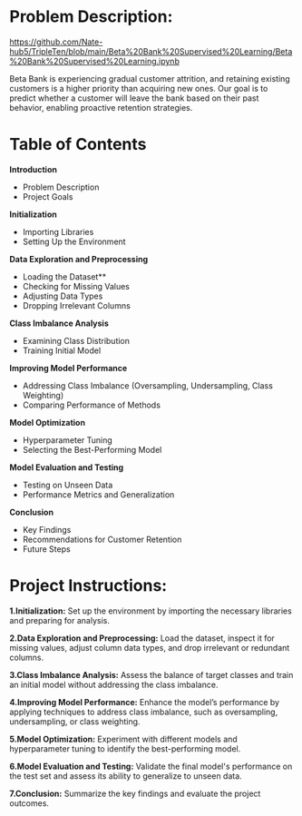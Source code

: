 # Problem Description:       

https://github.com/Nate-hub5/TripleTen/blob/main/Beta%20Bank%20Supervised%20Learning/Beta%20Bank%20Supervised%20Learning.ipynb 

Beta Bank is experiencing gradual customer attrition, and retaining existing customers is a higher priority than acquiring new ones. Our goal is to predict whether a customer will leave the bank based on their past behavior, enabling proactive retention strategies.

# Table of Contents

**Introduction**
* Problem Description
* Project Goals
  
**Initialization**
* Importing Libraries
* Setting Up the Environment

**Data Exploration and Preprocessing**
* Loading the Dataset**
* Checking for Missing Values
* Adjusting Data Types
* Dropping Irrelevant Columns
  
**Class Imbalance Analysis**
* Examining Class Distribution
* Training Initial Model
  
**Improving Model Performance**
* Addressing Class Imbalance (Oversampling, Undersampling, Class Weighting)
* Comparing Performance of Methods
  
**Model Optimization**
* Hyperparameter Tuning
* Selecting the Best-Performing Model
  
**Model Evaluation and Testing**
* Testing on Unseen Data
* Performance Metrics and Generalization

**Conclusion**
* Key Findings
* Recommendations for Customer Retention
* Future Steps


# Project Instructions: 

**1.Initialization:** Set up the environment by importing the necessary libraries and preparing for analysis.

**2.Data Exploration and Preprocessing:** Load the dataset, inspect it for missing values, adjust column data types, and drop irrelevant or redundant columns.

**3.Class Imbalance Analysis:** Assess the balance of target classes and train an initial model without addressing the class imbalance.

**4.Improving Model Performance:** Enhance the model’s performance by applying techniques to address class imbalance, such as oversampling, undersampling, or class weighting.

**5.Model Optimization:** Experiment with different models and hyperparameter tuning to identify the best-performing model.

**6.Model Evaluation and Testing:** Validate the final model's performance on the test set and assess its ability to generalize to unseen data.

**7.Conclusion:** Summarize the key findings and evaluate the project outcomes.

